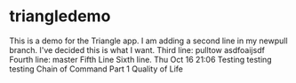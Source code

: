 triangledemo
============
This is a demo for the Triangle app.
I am adding a second line in my newpull branch. I've decided this is what I want.
Third line: pulltow asdfoaijsdf
Fourth line: master
Fifth Line
Sixth line.
Thu Oct 16 21:06 Testing testing testing
Chain of Command Part 1
Quality of Life
